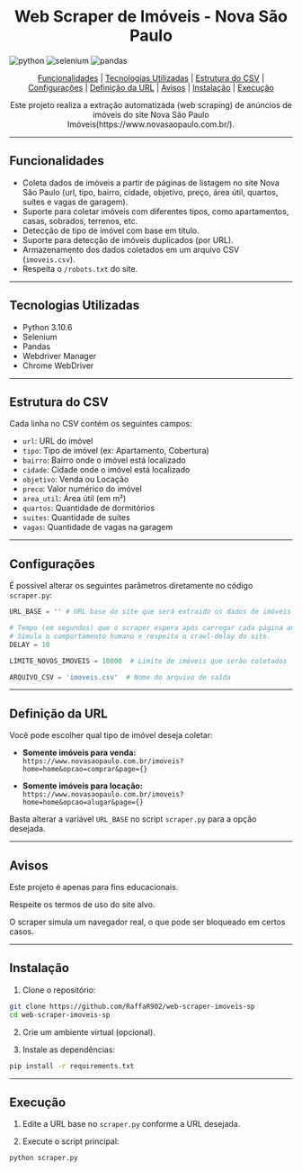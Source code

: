[PYTHON__BADGE]:https://img.shields.io/badge/python-3670A0?style=for-the-badge&logo=python&logoColor=ffdd54
[SELENIUM__BADGE]:https://img.shields.io/badge/Selenium-43B02A?logo=Selenium&logoColor=white
[PANDAS__BADGE]:https://img.shields.io/badge/-Pandas-333333?style=flat&logo=pandas

<h1 align="center" style="font-weight: bold;">Web Scraper de Imóveis - Nova São Paulo</h1>

![python][PYTHON__BADGE]
![selenium][SELENIUM__BADGE]
![pandas][PANDAS__BADGE]

<p align="center">
    <a href="#funcionalidades">Funcionalidades</a> | 
    <a href="#tecnologiasUtilizadas">Tecnologias Utilizadas</a> |
    <a href="#estruturaCsv">Estrutura do CSV</a> |
    <a href="#configuracoes">Configurações</a> |
    <a href="#definicaoUrl">Definição da URL</a> |
    <a href="#avisos">Avisos</a> |
    <a href="#instalacao">Instalação</a> |
    <a href="#execucao">Execução</a>
</p>

<p align="center">Este projeto realiza a extração automatizada (web scraping) de anúncios de imóveis do site Nova São Paulo Imóveis(https://www.novasaopaulo.com.br/).</p>

---

<h2 id="funcionalidades">Funcionalidades</h2>

- Coleta dados de imóveis a partir de páginas de listagem no site Nova São Paulo (url, tipo, bairro, cidade, objetivo, preço, área útil, quartos, suítes e vagas de garagem).
- Suporte para coletar imóveis com diferentes tipos, como apartamentos, casas, sobrados, terrenos, etc.
- Detecção de tipo de imóvel com base em título.
- Suporte para detecção de imóveis duplicados (por URL).
- Armazenamento dos dados coletados em um arquivo CSV (`imoveis.csv`).
- Respeita o `/robots.txt` do site.

---

<h2 id="tecnologiasUtilizadas">Tecnologias Utilizadas</h2>

- Python 3.10.6
- Selenium
- Pandas
- Webdriver Manager
- Chrome WebDriver

---

<h2 id="estruturaCsv">Estrutura do CSV</h2>

Cada linha no CSV contém os seguintes campos:

- `url`: URL do imóvel
- `tipo`: Tipo de imóvel (ex: Apartamento, Cobertura)
- `bairro`: Bairro onde o imóvel está localizado
- `cidade`: Cidade onde o imóvel está localizado
- `objetivo`: Venda ou Locação
- `preco`: Valor numérico do imóvel
- `area_util`: Área útil (em m²)
- `quartos`: Quantidade de dormitórios
- `suites`: Quantidade de suítes
- `vagas`: Quantidade de vagas na garagem

---

<h2 id="configuracoes">Configurações</h2>

É possivel alterar os seguintes parâmetros diretamente no código `scraper.py`:

```python
URL_BASE = '' # URL base do site que será extraido os dados de imóveis

# Tempo (em segundos) que o scraper espera após carregar cada página antes de extrair os dados
# Simula o comportamento humano e respeita o crawl-delay do site.
DELAY = 10  

LIMITE_NOVOS_IMOVEIS = 10000  # Limite de imóveis que serão coletados

ARQUIVO_CSV = 'imoveis.csv'  # Nome do arquivo de saída
```

---

<h2 id="definicaoUrl">Definição da URL</h2>

Você pode escolher qual tipo de imóvel deseja coletar:

- **Somente imóveis para venda:**  
    `https://www.novasaopaulo.com.br/imoveis?home=home&opcao=comprar&page={}`

- **Somente imóveis para locação:**  
    `https://www.novasaopaulo.com.br/imoveis?home=home&opcao=alugar&page={}`

Basta alterar a variável `URL_BASE` no script `scraper.py` para a opção desejada.

---

<h2 id="avisos">Avisos</h2>

Este projeto é apenas para fins educacionais.

Respeite os termos de uso do site alvo.

O scraper simula um navegador real, o que pode ser bloqueado em certos casos.

---

<h2 id="instalacao">Instalação</h2>

1. Clone o repositório:

```bash
git clone https://github.com/RaffaR902/web-scraper-imoveis-sp
cd web-scraper-imoveis-sp
```

2. Crie um ambiente virtual (opcional).

3. Instale as dependências:

```bash
pip install -r requirements.txt
```

---

<h2 id="execucao">Execução</h2>

1. Edite a URL base no `scraper.py` conforme a URL desejada.

2. Execute o script principal:

```bash
python scraper.py
```
